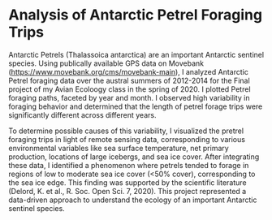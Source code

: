 # Analysis of Antarctic Petrel Foraging Trips

Antarctic Petrels (Thalassoica antarctica) are an important Antarctic sentinel species. Using publically available GPS data on Movebank (https://www.movebank.org/cms/movebank-main), I analyzed Antarctic Petrel foraging data over the austral summers of 2012-2014 for the Final project of my Avian Ecoloogy class in the spring of 2020. I plotted Petrel foraging paths, faceted by year and month. I observed high variability in foraging behavior and determined that the length of petrel forage trips were significantly different across different years.

To determine possible causes of this variability, I visualized the pretrel foraging trips in light of remote sensing data, corresponding to various environmental variables like sea surface temperature, net primary production, locations of large icebergs, and sea ice cover. After integrating these data, I identified a phenomenon where petrels tended to forage in regions of low to moderate sea ice cover (<50% cover), corresponding to the sea ice edge. This finding was supported by the scientific literature (Delord, K. et al., R. Soc. Open Sci. 7, 2020). This project represented a data-driven approach to understand the ecology of an important Antarctic sentinel species.



